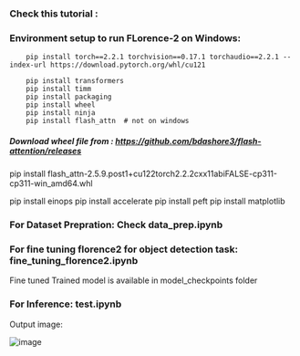 ### Check this tutorial : 

### Environment setup to run FLorence-2 on Windows:
        pip install torch==2.2.1 torchvision==0.17.1 torchaudio==2.2.1 --index-url https://download.pytorch.org/whl/cu121
        
        pip install transformers
        pip install timm
        pip install packaging
        pip install wheel
        pip install ninja
        pip install flash_attn  # not on windows
  
  #####  Download wheel file from : https://github.com/bdashore3/flash-attention/releases
  pip install flash_attn-2.5.9.post1+cu122torch2.2.2cxx11abiFALSE-cp311-cp311-win_amd64.whl
  
  pip install einops
  pip install accelerate
  pip install peft
  pip install matplotlib


  ### For Dataset Prepration:  Check data_prep.ipynb 

  ### For fine tuning florence2 for object detection task:  fine_tuning_florence2.ipynb
  Fine tuned Trained model is available in model_checkpoints folder

  ### For Inference: test.ipynb

  Output image:

![image](https://github.com/AarohiSingla/Florence-2-Fine-tuning/assets/60029146/4a2d0a8d-de45-4bd6-b31a-18a557c3c8a7)


 
  
